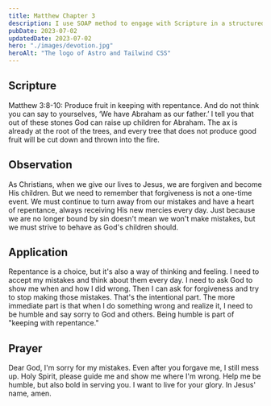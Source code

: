 ```yaml
---
title: Matthew Chapter 3
description: I use SOAP method to engage with Scripture in a structured and meaningful way, allowing it to guide my actions, and strengthen relationship with God.
pubDate: 2023-07-02
updatedDate: 2023-07-02
hero: "./images/devotion.jpg"
heroAlt: "The logo of Astro and Tailwind CSS"
---
```


## Scripture


Matthew 3:8-10: Produce fruit in keeping with repentance. And do not think you can say to yourselves, ‘We have Abraham as our father.’ I tell you that out of these stones God can raise up children for Abraham. The ax is already at the root of the trees, and every tree that does not produce good fruit will be cut down and thrown into the fire.
  
## Observation

As Christians, when we give our lives to Jesus, we are forgiven and become His children. But we need to remember that forgiveness is not a one-time event. We must continue to turn away from our mistakes and have a heart of repentance, always receiving His new mercies every day. Just because we are no longer bound by sin doesn't mean we won't make mistakes, but we must strive to behave as God's children should.
  


## Application

Repentance is a choice, but it's also a way of thinking and feeling. I need to accept my mistakes and think about them every day. I need to ask God to show me when and how I did wrong. Then I can ask for forgiveness and try to stop making those mistakes. That's the intentional part. The more immediate part is that when I do something wrong and realize it, I need to be humble and say sorry to God and others. Being humble is part of "keeping with repentance."

## Prayer

Dear God, I'm sorry for my mistakes. Even after you forgave me, I still mess up. Holy Spirit, please guide me and show me where I'm wrong. Help me be humble, but also bold in serving you. I want to live for your glory. In Jesus' name, amen.